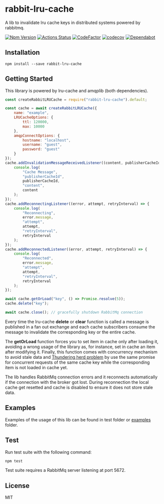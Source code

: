 # rabbit-lru-cache

A lib to invalidate lru cache keys in distributed systems powered by rabbitmq.

[ ![Npm Version](https://badge.fury.io/js/rabbit-lru-cache.svg)](https://www.npmjs.com/package/rabbit-lru-cache)
[![Actions Status](https://github.com/francescorivola/rabbit-lru-cache/workflows/Node%20CI/badge.svg)](https://github.com/francescorivola/rabbit-lru-cache/actions)
[![CodeFactor](https://www.codefactor.io/repository/github/francescorivola/rabbit-lru-cache/badge)](https://www.codefactor.io/repository/github/francescorivola/rabbit-lru-cache)
[![codecov](https://codecov.io/gh/francescorivola/rabbit-lru-cache/branch/master/graph/badge.svg)](https://codecov.io/gh/francescorivola/rabbit-lru-cache)
[![Dependabot](https://badgen.net/badge/Dependabot/enabled/green?icon=dependabot)](https://dependabot.com/)

## Installation

`npm install --save rabbit-lru-cache`

## Getting Started

This library is powered by lru-cache and amqplib (both dependencies).

```js
const createRabbitLRUCache = require("rabbit-lru-cache").default;

const cache = await createRabbitLRUCache({
    name: "example",
    LRUCacheOptions: {
        ttl: 120000,
        max: 10000
    },
    amqpConnectOptions: {
        hostname: "localhost",
        username: "guest",
        password: "guest"
    }
});
cache.addInvalidationMessageReceivedListener((content, publisherCacheId) => {
    console.log(
        "Cache Message",
        "publisherCacheId",
        publisherCacheId,
        "content",
        content
    );
});
cache.addReconnectingListener((error, attempt, retryInterval) => {
    console.log(
        "Reconnecting",
        error.message,
        "attempt",
        attempt,
        "retryInterval",
        retryInterval
    );
});
cache.addReconnectedListener((error, attempt, retryInterval) => {
    console.log(
        "Reconnected",
        error.message,
        "attempt",
        attempt,
        "retryInterval",
        retryInterval
    );
});

await cache.getOrLoad("key", () => Promise.resolve(5));
cache.delete("key");

await cache.close(); // gracefully shutdown RabbitMq connection
```

Every time the lru-cache **delete** or **clear** function is called a message is published in a fan out exchange and each cache subscribers consume the message to invalidate the corresponding key or the entire cache.

The **getOrLoad** function forces you to set item in cache only after loading it, avoiding a wrong usage of the library as, for instance, set in cache an item after modifying it. Finally, this function comes with concurrency mechanism to avoid stale data and [Thundering herd problem](https://en.wikipedia.org/wiki/Thundering_herd_problem) by use the same promise for concurrent requests of the same cache key while the corresponding item is not loaded in cache yet.

The lib handles RabbitMq connection errors and it reconnects automatically if the connection with the broker got lost. During reconnection the local cache get resetted and cache is disabled to ensure it does not store stale data.

## Examples

Examples of the usage of this lib can be found in test folder or [examples](./examples) folder.

## Test

Run test suite with the following command:

```sh
npm test
```

Test suite requires a RabbitMq server listening at port 5672.

## License

MIT
